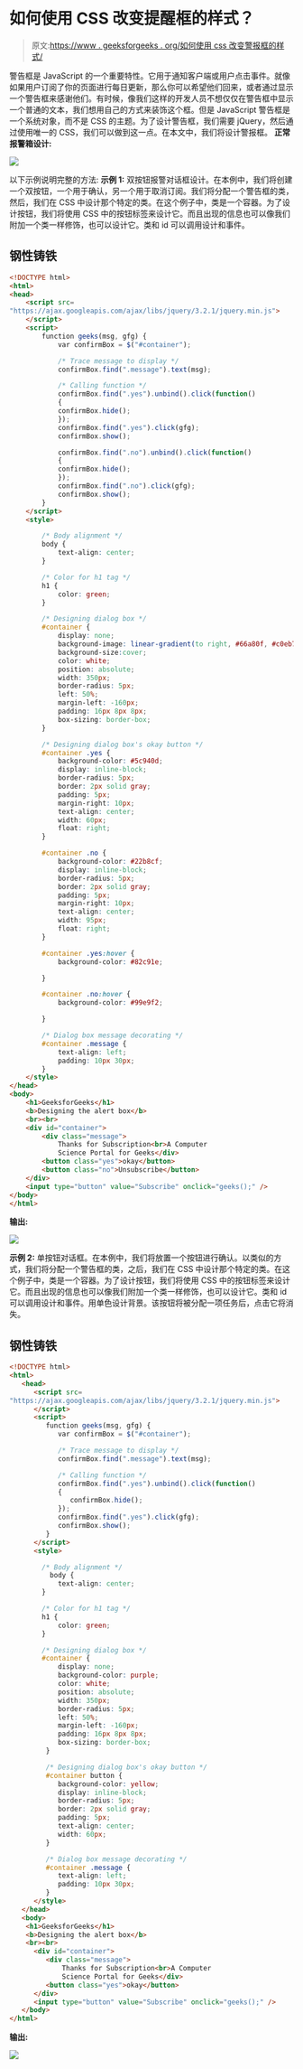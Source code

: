 # 如何使用 CSS 改变提醒框的样式？

> 原文:[https://www . geeksforgeeks . org/如何使用 css 改变警报框的样式/](https://www.geeksforgeeks.org/how-to-change-the-style-of-alert-box-using-css/)

警告框是 JavaScript 的一个重要特性。它用于通知客户端或用户点击事件。就像如果用户订阅了你的页面进行每日更新，那么你可以希望他们回来，或者通过显示一个警告框来感谢他们。有时候，像我们这样的开发人员不想仅仅在警告框中显示一个普通的文本，我们想用自己的方式来装饰这个框。但是 JavaScript 警告框是一个系统对象，而不是 CSS 的主题。为了设计警告框，我们需要 jQuery，然后通过使用唯一的 CSS，我们可以做到这一点。在本文中，我们将设计警报框。
**正常报警箱设计:**

![](img/de8e5b5354eafbf70645bc435bc9ff16.png)

以下示例说明完整的方法:
**示例 1:** 双按钮报警对话框设计。在本例中，我们将创建一个双按钮，一个用于确认，另一个用于取消订阅。我们将分配一个警告框的类，然后，我们在 CSS 中设计那个特定的类。在这个例子中，类是一个容器。为了设计按钮，我们将使用 CSS 中的按钮标签来设计它。而且出现的信息也可以像我们附加一个类一样修饰，也可以设计它。类和 id 可以调用设计和事件。

## 钢性铸铁

```html
<!DOCTYPE html>
<html>
<head>
    <script src=
"https://ajax.googleapis.com/ajax/libs/jquery/3.2.1/jquery.min.js">
    </script>
    <script>
        function geeks(msg, gfg) {
            var confirmBox = $("#container");

            /* Trace message to display */
            confirmBox.find(".message").text(msg);

            /* Calling function */
            confirmBox.find(".yes").unbind().click(function()
            {
            confirmBox.hide();
            });
            confirmBox.find(".yes").click(gfg);
            confirmBox.show();

            confirmBox.find(".no").unbind().click(function()
            {
            confirmBox.hide();
            });
            confirmBox.find(".no").click(gfg);
            confirmBox.show();
        }
    </script>
    <style>

        /* Body alignment */    
        body {
            text-align: center;
        }

        /* Color for h1 tag */
        h1 {
            color: green;
        }

        /* Designing dialog box */
        #container {
            display: none;
            background-image: linear-gradient(to right, #66a80f, #c0eb75);
            background-size:cover;
            color: white;
            position: absolute;
            width: 350px;
            border-radius: 5px;
            left: 50%;
            margin-left: -160px;
            padding: 16px 8px 8px;
            box-sizing: border-box;
        }

        /* Designing dialog box's okay button */
        #container .yes {
            background-color: #5c940d;
            display: inline-block;
            border-radius: 5px;
            border: 2px solid gray;
            padding: 5px;
            margin-right: 10px;
            text-align: center;
            width: 60px;
            float: right;
        }

        #container .no {
            background-color: #22b8cf;
            display: inline-block;
            border-radius: 5px;
            border: 2px solid gray;
            padding: 5px;
            margin-right: 10px;
            text-align: center;
            width: 95px;
            float: right;
        }

        #container .yes:hover {
            background-color: #82c91e;

        }

        #container .no:hover {
            background-color: #99e9f2;

        }

        /* Dialog box message decorating */
        #container .message {
            text-align: left;
            padding: 10px 30px;
        }
    </style>
</head>
<body>
    <h1>GeeksforGeeks</h1>
    <b>Designing the alert box</b>
    <br><br>
    <div id="container">
        <div class="message">
            Thanks for Subscription<br>A Computer
            Science Portal for Geeks</div>
        <button class="yes">okay</button>
        <button class="no">Unsubscribe</button>
    </div>
    <input type="button" value="Subscribe" onclick="geeks();" />
</body>
</html>                   
```

**输出:**

![](img/4804412a9ccd3c43e717b66c5f73c9da.png)

**示例 2:** 单按钮对话框。在本例中，我们将放置一个按钮进行确认。以类似的方式，我们将分配一个警告框的类，之后，我们在 CSS 中设计那个特定的类。在这个例子中，类是一个容器。为了设计按钮，我们将使用 CSS 中的按钮标签来设计它。而且出现的信息也可以像我们附加一个类一样修饰，也可以设计它。类和 id 可以调用设计和事件。用单色设计背景。该按钮将被分配一项任务后，点击它将消失。

## 钢性铸铁

```html
<!DOCTYPE html>
<html>
   <head>
      <script src=
"https://ajax.googleapis.com/ajax/libs/jquery/3.2.1/jquery.min.js">
      </script>
      <script>
         function geeks(msg, gfg) {
            var confirmBox = $("#container");

            /* Trace message to display */
            confirmBox.find(".message").text(msg);

            /* Calling function */
            confirmBox.find(".yes").unbind().click(function()
            {
               confirmBox.hide();
            });
            confirmBox.find(".yes").click(gfg);
            confirmBox.show();
         }
      </script>
      <style>

        /* Body alignment */     
          body {
            text-align: center;
        }

        /* Color for h1 tag */
        h1 {
            color: green;
        }

        /* Designing dialog box */
        #container {
            display: none;
            background-color: purple;
            color: white;
            position: absolute;
            width: 350px;
            border-radius: 5px;
            left: 50%;
            margin-left: -160px;
            padding: 16px 8px 8px;
            box-sizing: border-box;
         }

         /* Designing dialog box's okay button */
         #container button {
            background-color: yellow;
            display: inline-block;
            border-radius: 5px;
            border: 2px solid gray;
            padding: 5px;
            text-align: center;
            width: 60px;
         }

         /* Dialog box message decorating */
         #container .message {
            text-align: left;
            padding: 10px 30px;
         }
      </style>
   </head>
   <body>
    <h1>GeeksforGeeks</h1>
    <b>Designing the alert box</b>
    <br><br>
      <div id="container">
         <div class="message">
             Thanks for Subscription<br>A Computer
             Science Portal for Geeks</div>
         <button class="yes">okay</button>
      </div>
      <input type="button" value="Subscribe" onclick="geeks();" />
   </body>
</html>   
```

**输出:**

![](img/988c3611d0eca1263808b90ca5040526.png)